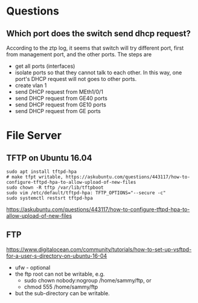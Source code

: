 # Questions
## Which port does the switch send dhcp request?
According to the ztp log, it seems that switch will try different port, first from management port, and the other ports. The steps are
* get all ports (interfaces)
* isolate ports so that they cannot talk to each other. In this way, one port's DHCP request will not goes to other ports.
* create vlan 1
* send DHCP request from MEth1/0/1
* send DHCP request from GE40 ports
* send DHCP request from GE10 ports
* send DHCP request from GE ports


# File Server
## TFTP on Ubuntu 16.04
```
sudo apt install tftpd-hpa
# make tfpt writable, https://askubuntu.com/questions/443117/how-to-configure-tftpd-hpa-to-allow-upload-of-new-files
sudo chown -R tftp /var/lib/tftpboot
sudo vim /etc/default/tftpd-hpa: TFTP_OPTIONS="--secure -c"
sudo systemctl restsrt tftpd-hpa
```
https://askubuntu.com/questions/443117/how-to-configure-tftpd-hpa-to-allow-upload-of-new-files

## FTP
https://www.digitalocean.com/community/tutorials/how-to-set-up-vsftpd-for-a-user-s-directory-on-ubuntu-16-04
* ufw - optional
* the ftp root can not be writable, e.g.
  * sudo chown nobody:nogroup /home/sammy/ftp, or
  * chmod 555 /home/sammy/ftp
* but the sub-directory can be writable.
